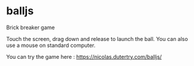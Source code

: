 # balljs
Brick breaker game

Touch the screen, drag down and release to launch the ball. You can also use a mouse on standard computer.

You can try the game here : https://nicolas.dutertry.com/balljs/
